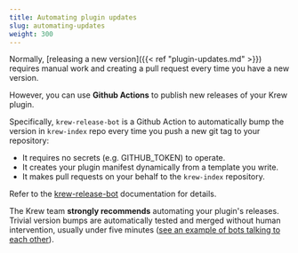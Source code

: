 ```yaml
---
title: Automating plugin updates
slug: automating-updates
weight: 300
---
```


Normally, [releasing a new version]({{< ref "plugin-updates.md" >}}) requires manual
work and creating a pull request every time you have a new version.

However, you can use **Github Actions** to publish new releases of your Krew plugin.

Specifically, `krew-release-bot` is a Github Action to automatically bump the version in
`krew-index` repo every time you push a new git tag to your repository:

- It requires no secrets (e.g. GITHUB_TOKEN) to operate.
- It creates your plugin manifest dynamically from a template you write.
- It makes pull requests on your behalf to the `krew-index` repository.

Refer to the [krew-release-bot](https://github.com/rajatjindal/krew-release-bot)
documentation for details.

The Krew team **strongly recommends** automating your plugin's releases. Trivial
version bumps are automatically tested and merged without human intervention,
usually under five minutes ([see an example of bots talking to each
other](https://github.com/kubernetes-sigs/krew-index/pull/490)).
